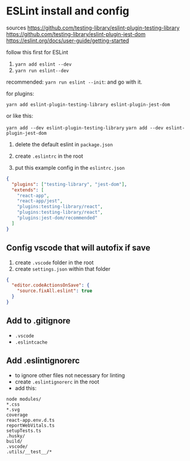 # ESLint install and config

sources
https://github.com/testing-library/eslint-plugin-testing-library
https://github.com/testing-library/eslint-plugin-jest-dom
https://eslint.org/docs/user-guide/getting-started

follow this first for ESLint

1. `yarn add eslint --dev`
2. `yarn run eslint--dev`

recommended: `yarn run eslint --init`: and go with it.

for plugins:

`yarn add eslint-plugin-testing-library eslint-plugin-jest-dom`

or like this:

`yarn add --dev eslint-plugin-testing-library`
`yarn add --dev eslint-plugin-jest-dom`

1. delete the default eslint in `package.json`
2. create `.eslintrc` in the root

3. put this example config in the `eslintrc.json`

```json
{
  "plugins": ["testing-library", "jest-dom"],
  "extends": [
    "react-app",
    "react-app/jest",
    "plugins:testing-library/react",
    "plugins:testing-library/react",
    "plugins:jest-dom/recommended"
  ]
}
```

## Config vscode that will autofix if save

1. create `.vscode` folder in the root
2. create `settings.json` within that folder

```json
{
  "editor.codeActionsOnSave": {
    "source.fixAll.eslint": true
  }
}
```

## Add to .gitignore

- `.vscode`
- `.eslintcache`

## Add .eslintignorerc

- to ignore other files not necessary for linting
- create `.eslintignorerc` in the root
- add this:

```
node modules/
*.css
*.svg
coverage
react-app.env.d.ts
reportWebVitals.ts
setupTests.ts
.husky/
build/
.vscode/
.utils/__test__/*
```
